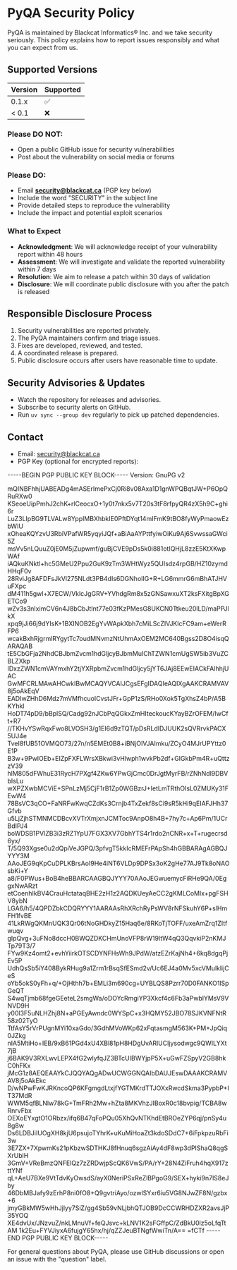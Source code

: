 <!-- SPDX-License-Identifier: MIT -->

<!-- Copyright (c) 2025 Blackcat Informatics® Inc. -->

# PyQA Security Policy

PyQA is maintained by Blackcat Informatics® Inc. and we take security seriously. This policy explains how to report issues responsibly and what you can expect from us.

## Supported Versions

| Version | Supported |
| ------- | --------- |
| 0.1.x   | ✅        |
| < 0.1   | ❌        |

### Please DO NOT:

- Open a public GitHub issue for security vulnerabilities
- Post about the vulnerability on social media or forums

### Please DO:

- Email **security@blackcat.ca** (PGP key below)
- Include the word "SECURITY" in the subject line
- Provide detailed steps to reproduce the vulnerability
- Include the impact and potential exploit scenarios

### What to Expect

- **Acknowledgment**: We will acknowledge receipt of your vulnerability report within 48 hours
- **Assessment**: We will investigate and validate the reported vulnerability within 7 days
- **Resolution**: We aim to release a patch within 30 days of validation
- **Disclosure**: We will coordinate public disclosure with you after the patch is released

## Responsible Disclosure Process

1. Security vulnerabilities are reported privately.
1. The PyQA maintainers confirm and triage issues.
1. Fixes are developed, reviewed, and tested.
1. A coordinated release is prepared.
1. Public disclosure occurs after users have reasonable time to update.

## Security Advisories & Updates

- Watch the repository for releases and advisories.
- Subscribe to security alerts on GitHub.
- Run `uv sync --group dev` regularly to pick up patched dependencies.

## Contact

- Email: [security@blackcat.ca](mailto:security@blackcat.ca)
- PGP Key (optional for encrypted reports):

-----BEGIN PGP PUBLIC KEY BLOCK-----
Version: GnuPG v2

mQINBFhhjUABEADg4mASErImePxCj0Ri8v08Axa1D1gnWPQBqtJW+P6OpQRuRXw0
KSeoeUipPmhJ2chK+rlCeocxO+1y0t7nkx5v7T20s3tF8rfpyQR4zX5h9C+ghi6r
LuZ3LIpBG9TLVALw8YpplMBXhbkIE0PftDYqt14mIFmK9tBO8fyWyPmaowEzbWIU
xOheaKQYzvU3RbiVPafWR5yqyiJQf+aBiAaAYPttfyiwOiKu9Aj6SvwssaGWci5Z
msVv5nLQuuZ0jE0M5jZupwmf/guBjCVE9pDs5k0i881otIQHjL8zzE5KtXKwpWAf
iAQkuKNktl+hc5GMeU2Ppu2GuK9zTm3WHtWyz5QUIsdz4rpGB/HZ10zymdHHqF0v
28RviJg8AFDFsJkVl275NLdt3PB4dIs6DGNholIG+R+LG6mmrG6mBhATJHVuFXpc
dM411h5gwl+X7ECW/VklcJgGRV+YVhdgRm8x5zGNSawxuXT2ksFXitgBpXGETCo9
wZv3s3nIximCV6n4J8bCbJtInt77e03fKzPMesG8UKCN0Ttkeu20lLD/maPPJlkX
xpq9jJi66j9dYIsK+1BXINOB2EgYvWApkXbh7cMiLScZIVJKlcFC9am+eWerRFP6
wcakBxhRjgrmlRYgytTc7oudMNvmzNtUhmAxOEM2MC640Bgss2D8O4isqQARAQAB
tE5CbGFja2NhdCBJbmZvcm1hdGljcyBJbmMuIChTZWN1cmUgSW5ib3VuZCBLZXkp
IDxzZWN1cmVAYmxhY2tjYXRpbmZvcm1hdGljcy5jYT6JAj8EEwEIACkFAlhhjUAC
GwMFCRLMAwAHCwkIBwMCAQYVCAIJCgsEFgIDAQIeAQIXgAAKCRAMVAV8j5oAkEqV
EADIwZHhD6Mdz7mVMfhcuoICvstJFr+GpP1zS/RHo0Xok5TgXhsZ4bP/A5BKYhkl
HoDT74pD9/bBplSQ/Cadg92nJCbPqQGkxZmHIteckoucKYayBZrOFEM/IwCft+R7
//TKHvYSwRqxFwo8LVOSH3/g1EI6d9zTQT/pDsRLdlDJUUK2sQVRrvkPACX5UJ4e
TveI8fUB51OVMQO73/27n/n5EMEt0B8+iBNjOIVJAImku/ZCyO4MJrUPYttz0E1P
B3w+9PwIOEb+EIZpFXFLWrsXBkwi3vHlwph1wvkPb2df+GIGkbPm4R+uQttzzV39
hlM805dFWhuE31RycH7PXgf4ZKw6YPwGjCmc0DrJgtMyrFB/rZNhNdl9DBVbIsLu
wXPZXwbMCViE+SPnLzMj5CjF1rB1Zp0WGBzrJ+IetLmTRthOIsL0ZMUKy31FEwW4
78BsVC3qCO+FaNRFwKwqCZdKs3Crnjb4TxZekf8sCi9sR5kHi9qEIAFJHh37Gfvb
u5LjZjhSTMNMCDBcvXVTrXmjxnJCMToc9AnpO8h4B+7hy7c+Ap6Pm/1UCrBdIPJ4
boWDSB1PVlZB3i3zRZ1YpU7FGX3XV7GbhYTS4r1rdo2nCNR+x+T+rugecrsd6yx/
T/5Q93Xgse0u2dQpiVeJGPQ/3pfvgT5kkIcRMEFrPApSh4hGBBARAgAGBQJYYY3M
AAoJEG9qKpCuDPLKBrsAoI9He4iNT6VLDp9DPSx3oK2gHe77AJ9Tk8oNAOsbKi+Y
a8/F0PWus+BoB4heBBARCAAGBQJYYY70AAoJEGwuemycFiRHe9QA/0EggxNwARzt
etCoenhIkBV4CrauHctataqBHE2zH1z2AQDKUeyAeCC2gKMLCoMlx+pgFSHV8ybN
LGA6/h5/4QPDZbkCDQRYYY1AARAAsRhXRchRyPsWV8rNFSkuhY6P+slHmFH1fvBE
41LkRWgQKMnUQK3Qr06tNoGHDkyZ15Haq6e/8RKoTjTOFF/uxeAmZrq1ZItfwuqv
gIpQvg+3uFNo8dccH0BWQZDKCHmUnoVFP8rW19ltW4qQ3QqvkiP2nKMJTp79T3/7
FYw9Kz4omt2+evhYiirkOTSCDYNFHsWh9JPdW/atzEZrKajNh4+6kq8dgqPjEv5P
UdhQsSb5iY408BykRHug9a1Zrm1rBsqSfESmd2v/Uc6EJ4a0Mv5xcVMulklijCeS
oYb5okS0yFh+q/+OjHthh7b+EMLi3m690cg+UYBLQS8Pzrr70D0FANKO1lSpGeQT
S4wqTjmb68fgeGEeteL2smgWa/oDOYcRmgiYP3Xkcf4c6Fb3aPwblYMsV9VNVD9H
y00l3F5uNLHZhj8N+aPGEyAwndc0WYSpC+x3HQMY52JBO78SJKVNFNtR58z02TyO
TtfAsY5rVrPUgnMYi10xaGdo/3GdhMVoWKp62xFqtasmgM563K+PM+JpQiq0JZkg
nIA5MtiHo+IEB/9xB61PGd4xU4XBl81pH8HDgUvARlUCIjysodwgc9QWILYXt7jB
j6BAK9V3RXLwvLEPX4fG2wlyfqJZ3BTcUIBWYjpP5X+uGwFZSpyV2GB8hkC0hFKx
jMcG1z8AEQEAAYkCJQQYAQgADwUCWGGNQAIbDAUJEswDAAAKCRAMVAV8j5oAkEkc
D/wNPwFwKJRKncoQP6KFgmgdLtxjfYGTMKrdTTJOXxRwcdSkma3PypbP+IT37MdR
WWM5qfBLNlw78kG+TmFRh2Mw+hZta8MKVhzJIBoxR0c18bvpig/TCBA8wRnrvFbx
OEXoEYxgtO1ORbzx/ifq6B47qFoPQu05XhQvNTKhdEtBROeZYP6qj/pnSy4u8g8w
Ds6LDBJiIUOgXH8kjU6psujoTYhrK+uKuMiHoaZt3kdoSDdC7+6iFpkpzuRbFi3w
3E7ZX+7XpwmKs21pKbzwSDTHKJ8fHnuq6sgzAiAy4dF8wp3dPIShaQ8qgSXrUblH
3GmV+VReBmzQNFElQz7zZRDwjpScQK6VwS/PA/rY+28N4ZiFruh4hqX917zttYNf
qL+AeU7BXe9VtTdvKyOwsdS/ayX0NeriPSxReZlBPgoG9/SEX+hyki9n7lS8eJby
46DbMBJafy9zErhP8ni0fO8+Q9gvtriAyo/ozwlSYxr6iu5VG8NJwZF8N/gzbx+6
jmyGBkMW5wHhJjlyy7SiZ/gg4Sb59vNLjbhQTJOB9DcCCWRHDZXR2avsJjP35YOQ
XE4dvUx/JNzvuZ/nkLMnuVf+feQJsvc+kLNV1K2sFGffpC/ZdBkU0lz5oLfqTtAM
1k2Eu+FYVJiyxA6fujgY65hx/hj/qZZJeuBTNgfWwiTn/A==
=fCTf
-----END PGP PUBLIC KEY BLOCK-----

For general questions about PyQA, please use GitHub discussions or open an issue with the "question" label.
